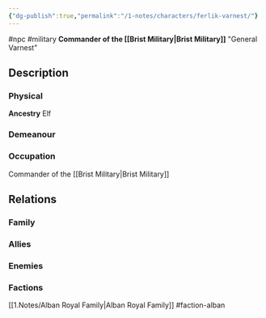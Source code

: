 ```yaml
---
{"dg-publish":true,"permalink":"/1-notes/characters/ferlik-varnest/"}
---
```


#npc #military
**Commander of the [[Brist Military\|Brist Military]]**
"General Varnest"

## Description
### Physical
**Ancestry** Elf

### Demeanour

### Occupation
Commander of the [[Brist Military\|Brist Military]]

## Relations
### Family
### Allies
### Enemies
### Factions
[[1.Notes/Alban Royal Family\|Alban Royal Family]] #faction-alban 

 

